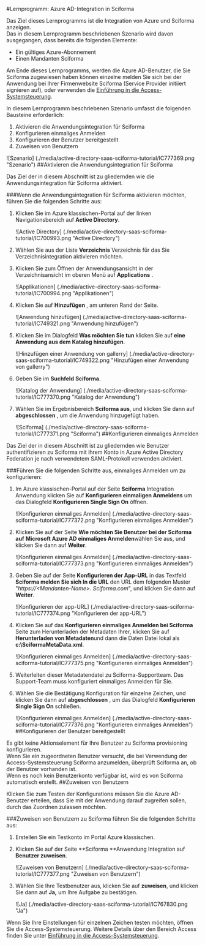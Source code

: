 <properties 
    pageTitle="Lernprogramm: Azure-Active Directory-Integration in Sciforma | Microsoft Azure" 
    description="Informationen Sie zur Verwendung von Sciforma mit Azure Active Directory einmaliges Anmelden, automatisierte Bereitstellung und mehr aktivieren!" 
    services="active-directory" 
    authors="jeevansd"  
    documentationCenter="na" 
    manager="femila"/>
<tags 
    ms.service="active-directory" 
    ms.devlang="na" 
    ms.topic="article" 
    ms.tgt_pltfrm="na" 
    ms.workload="identity" 
    ms.date="09/26/2016" 
    ms.author="jeedes" />

#<a name="tutorial-azure-ad-integration-with-sciforma"></a>Lernprogramm: Azure AD-Integration in Sciforma
  
Das Ziel dieses Lernprogramms ist die Integration von Azure und Sciforma anzeigen.  
Das in diesem Lernprogramm beschriebenen Szenario wird davon ausgegangen, dass bereits die folgenden Elemente:

-   Ein gültiges Azure-Abonnement
-   Einen Mandanten Sciforma
  
Am Ende dieses Lernprogramms, werden die Azure AD-Benutzer, die Sie Sciforma zugewiesen haben können einzelne melden Sie sich bei der Anwendung bei Ihrer Firmenwebsite Sciforma (Service Provider initiiert signieren auf), oder verwenden die [Einführung in die Access-Systemsteuerung](active-directory-saas-access-panel-introduction.md).
  
In diesem Lernprogramm beschriebenen Szenario umfasst die folgenden Bausteine erforderlich:

1.  Aktivieren die Anwendungsintegration für Sciforma
2.  Konfigurieren einmaliges Anmelden
3.  Konfigurieren der Benutzer bereitgestellt
4.  Zuweisen von Benutzern

![Szenario] (./media/active-directory-saas-sciforma-tutorial/IC777369.png "Szenario")
##<a name="enabling-the-application-integration-for-sciforma"></a>Aktivieren die Anwendungsintegration für Sciforma
  
Das Ziel der in diesem Abschnitt ist zu gliedernden wie die Anwendungsintegration für Sciforma aktiviert.

###<a name="to-enable-the-application-integration-for-sciforma-perform-the-following-steps"></a>Wenn die Anwendungsintegration für Sciforma aktivieren möchten, führen Sie die folgenden Schritte aus:

1.  Klicken Sie im Azure klassischen-Portal auf der linken Navigationsbereich auf **Active Directory**.

    ![Active Directory] (./media/active-directory-saas-sciforma-tutorial/IC700993.png "Active Directory")

2.  Wählen Sie aus der Liste **Verzeichnis** Verzeichnis für das Sie Verzeichnisintegration aktivieren möchten.

3.  Klicken Sie zum Öffnen der Anwendungsansicht in der Verzeichnisansicht im oberen Menü auf **Applications** .

    ![Applikationen] (./media/active-directory-saas-sciforma-tutorial/IC700994.png "Applikationen")

4.  Klicken Sie auf **Hinzufügen** , am unteren Rand der Seite.

    ![Anwendung hinzufügen] (./media/active-directory-saas-sciforma-tutorial/IC749321.png "Anwendung hinzufügen")

5.  Klicken Sie im Dialogfeld **Was möchten Sie tun** klicken Sie auf **eine Anwendung aus dem Katalog hinzufügen**.

    ![Hinzufügen einer Anwendung von gallerry] (./media/active-directory-saas-sciforma-tutorial/IC749322.png "Hinzufügen einer Anwendung von gallerry")

6.  Geben Sie im **Suchfeld** **Sciforma**.

    ![Katalog der Anwendung] (./media/active-directory-saas-sciforma-tutorial/IC777370.png "Katalog der Anwendung")

7.  Wählen Sie im Ergebnisbereich **Sciforma aus**, und klicken Sie dann auf **abgeschlossen** , um die Anwendung hinzugefügt haben.

    ![Sciforma] (./media/active-directory-saas-sciforma-tutorial/IC777371.png "Sciforma")
##<a name="configuring-single-sign-on"></a>Konfigurieren einmaliges Anmelden
  
Das Ziel der in diesem Abschnitt ist zu gliedernden wie Benutzer authentifizieren zu Sciforma mit ihrem Konto in Azure Active Directory Federation je nach verwendetem SAML-Protokoll verwenden aktiviert.

###<a name="to-configure-single-sign-on-perform-the-following-steps"></a>Führen Sie die folgenden Schritte aus, einmaliges Anmelden um zu konfigurieren:

1.  Im Azure klassischen-Portal auf der Seite **Sciforma** Integration Anwendung klicken Sie auf **Konfigurieren einmaligen Anmeldens** um das Dialogfeld **Konfigurieren Single Sign On** öffnen.

    ![Konfigurieren einmaliges Anmelden] (./media/active-directory-saas-sciforma-tutorial/IC777372.png "Konfigurieren einmaliges Anmelden")

2.  Klicken Sie auf der Seite **Wie möchten Sie Benutzer bei der Sciforma auf** **Microsoft Azure AD einmaliges Anmelden**wählen Sie aus, und klicken Sie dann auf **Weiter**.

    ![Konfigurieren einmaliges Anmelden] (./media/active-directory-saas-sciforma-tutorial/IC777373.png "Konfigurieren einmaliges Anmelden")

3.  Geben Sie auf der Seite **Konfigurieren der App-URL** in das Textfeld **Sciforma melden Sie sich In die URL** den URL dem folgenden Muster "*https://\<Mandanten-Name\>. Sciforma.com*", und klicken Sie dann auf **Weiter**.

    ![Konfigurieren der app-URL] (./media/active-directory-saas-sciforma-tutorial/IC777374.png "Konfigurieren der app-URL")

4.  Klicken Sie auf das **Konfigurieren einmaliges Anmelden bei Sciforma** Seite zum Herunterladen der Metadaten Ihrer, klicken Sie auf **Herunterladen von Metadaten**und dann die Daten Datei lokal als **c:\\SciformaMetaData.xml**.

    ![Konfigurieren einmaliges Anmelden] (./media/active-directory-saas-sciforma-tutorial/IC777375.png "Konfigurieren einmaliges Anmelden")

5.  Weiterleiten dieser Metadatendatei zu Sciforma-Supportteam. Das Support-Team muss konfiguriert einmaliges Anmelden für Sie.

6.  Wählen Sie die Bestätigung Konfiguration für einzelne Zeichen, und klicken Sie dann auf **abgeschlossen** , um das Dialogfeld **Konfigurieren Single Sign On** schließen.

    ![Konfigurieren einmaliges Anmelden] (./media/active-directory-saas-sciforma-tutorial/IC777376.png "Konfigurieren einmaliges Anmelden")
##<a name="configuring-user-provisioning"></a>Konfigurieren der Benutzer bereitgestellt
  
Es gibt keine Aktionselement für Ihre Benutzer zu Sciforma provisioning konfigurieren.  
Wenn Sie ein zugeordneten Benutzer versucht, die bei Verwendung der Access-Systemsteuerung Sciforma anzumelden, überprüft Sciforma an, ob der Benutzer vorhanden ist.  
Wenn es noch kein Benutzerkonto verfügbar ist, wird es von Sciforma automatisch erstellt.
##<a name="assigning-users"></a>Zuweisen von Benutzern
  
Klicken Sie zum Testen der Konfigurations müssen Sie die Azure AD-Benutzer erteilen, dass Sie mit der Anwendung darauf zugreifen sollen, durch das Zuordnen zulassen möchten.

###<a name="to-assign-users-to-sciforma-perform-the-following-steps"></a>Zuweisen von Benutzern zu Sciforma führen Sie die folgenden Schritte aus:

1.  Erstellen Sie ein Testkonto im Portal Azure klassischen.

2.  Klicken Sie auf der Seite **Sciforma **Anwendung Integration auf **Benutzer zuweisen**.

    ![Zuweisen von Benutzern] (./media/active-directory-saas-sciforma-tutorial/IC777377.png "Zuweisen von Benutzern")

3.  Wählen Sie Ihre Testbenutzer aus, klicken Sie auf **zuweisen**, und klicken Sie dann auf **Ja,** um Ihre Aufgabe zu bestätigen.

    ![Ja] (./media/active-directory-saas-sciforma-tutorial/IC767830.png "Ja")
  
Wenn Sie Ihre Einstellungen für einzelnen Zeichen testen möchten, öffnen Sie die Access-Systemsteuerung. Weitere Details über den Bereich Access finden Sie unter [Einführung in die Access-Systemsteuerung](active-directory-saas-access-panel-introduction.md).